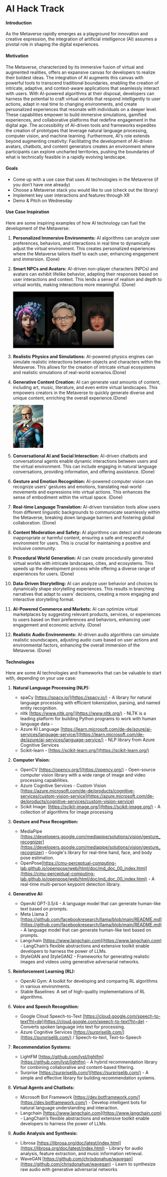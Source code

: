 # AI Hack Track

#### Introduction

As the Metaverse rapidly emerges as a playground for innovation and creative expression, the integration of artificial intelligence (AI) assumes a pivotal role in shaping the digital experiences.

#### Motivation

The Metaverse, characterized by its immersive fusion of virtual and augmented realities, offers an expansive canvas for developers to realize their boldest ideas. 
The integration of AI augments this canvas with powerful tools to transcend traditional boundaries, enabling the creation of intricate, adaptive, and context-aware applications that seamlessly interact with users. 
With AI-powered algorithms at their disposal, developers can harness the potential to craft virtual worlds that respond intelligently to user actions, adapt in real time to changing environments, and create personalized experiences that resonate with individuals on a deeper level. These capabilities empower to build immersive simulations, gamified experiences, and collaborative platforms that redefine engagement in the digital age. The accessibility of AI-driven tools and frameworks expedites the creation of prototypes that leverage natural language processing, computer vision, and machine learning. Furthermore, AI's role extends beyond augmenting creativity: Facilitating the development of AI-driven avatars, chatbots, and content generators creates an environment where participants can explore uncharted territories, pushing the boundaries of what is technically feasible in a rapidly evolving landscape.

#### Goals

- Come up with a use case that uses AI technologies in the Metaverse (if you don’t have one already)
- Choose a Metaverse stack you would like to use (check out the library)
- Implement key user interactions and features through XR
- Demo & Pitch on Wednesday

#### Use Case Inspiration

Here are some inspiring examples of how AI technology can fuel the development of the Metaverse:

1. **Personalized Immersive Environments:** AI algorithms can analyze user preferences, behaviors, and interactions in real time to dynamically adjust the virtual environment. This creates personalized experiences where the Metaverse tailors itself to each user, enhancing engagement and immersion. (Done)

2. **Smart NPCs and Avatars:** AI-driven non-player characters (NPCs) and avatars can exhibit lifelike behavior, adapting their responses based on user interactions and context. This lends a sense of realism and depth to virtual worlds, making interactions more meaningful. (Done)
   
   ![Alt text](image.png)

3. **Realistic Physics and Simulations:** AI-powered physics engines can simulate realistic interactions between objects and characters within the Metaverse. This allows for the creation of intricate virtual ecosystems and realistic simulations of real-world scenarios.(Done)
   
4. **Generative Content Creation:** AI can generate vast amounts of content, including art, music, literature, and even entire virtual landscapes. This empowers creators in the Metaverse to quickly generate diverse and unique content, enriching the overall experience.(Done)
   
   ![Alt text](image-1.png)

5. **Conversational AI and Social Interaction:** AI-driven chatbots and conversational agents enable dynamic interactions between users and the virtual environment. This can include engaging in natural language conversations, providing information, and offering assistance. (Done)

6. **Gesture and Emotion Recognition:** AI-powered computer vision can recognize users' gestures and emotions, translating real-world movements and expressions into virtual actions. This enhances the sense of embodiment within the virtual space. (Done)

7. **Real-time Language Translation:** AI-driven translation tools allow users from different linguistic backgrounds to communicate seamlessly within the Metaverse, breaking down language barriers and fostering global collaboration. (Done)

8. **Content Moderation and Safety:** AI algorithms can detect and moderate inappropriate or harmful content, ensuring a safe and respectful environment for users. This is crucial for maintaining a positive and inclusive community.

9.  **Procedural World Generation:** AI can create procedurally generated virtual worlds with intricate landscapes, cities, and ecosystems. This speeds up the development process while offering a diverse range of experiences for users. (Done)

10. **Data-Driven Storytelling:** AI can analyze user behavior and choices to dynamically shape storytelling experiences. This results in branching narratives that adapt to users' decisions, creating a more engaging and interactive storytelling format.

11. **AI-Powered Commerce and Markets:** AI can optimize virtual marketplaces by suggesting relevant products, services, or experiences to users based on their preferences and behaviors, enhancing user engagement and economic activity. (Done)

12. **Realistic Audio Environments:** AI-driven audio algorithms can simulate realistic soundscapes, adjusting audio cues based on user actions and environmental factors, enhancing the overall immersion of the Metaverse. (Done)

#### Technologies

Here are some AI technologies and frameworks that can be valuable to start with, depending on your use case:

1. **Natural Language Processing (NLP):**
   - spaCy [https://spacy.io/](https://spacy.io/) -  A library for natural language processing with efficient tokenization, parsing, and named entity recognition.
   - nltk [https://www.nltk.org/](https://www.nltk.org/) - NLTK is a leading platform for building Python programs to work with human language data - 
   - Azure KI Language [https://learn.microsoft.com/de-de/azure/ai-services/language-service/](https://learn.microsoft.com/de-de/azure/ai-services/language-service/) - NLP library from Azure Cognitive Services
   - Scikit-learn - [https://scikit-learn.org/](https://scikit-learn.org/)
  
2. **Computer Vision:**
   - OpenCV [https://opencv.org/](https://opencv.org/) - Open-source computer vision library with a wide range of image and video processing capabilities.
   - Azure Cognitive Services - Custom Vision [https://azure.microsoft.com/de-de/products/cognitive-services/custom-vision-service](https://azure.microsoft.com/de-de/products/cognitive-services/custom-vision-service)
   - Scikit Image: [https://scikit-image.org/](https://scikit-image.org/) - A collection of algorithms for image processing

3. **Gesture and Pose Recognition:**
   - MediaPipe [https://developers.google.com/mediapipe/solutions/vision/gesture_recognizer](https://developers.google.com/mediapipe/solutions/vision/gesture_recognizer) - Google's library for real-time hand, face, and body pose estimation.
   - OpenPose[https://cmu-perceptual-computing-lab.github.io/openpose/web/html/doc/md_doc_00_index.html](https://cmu-perceptual-computing-lab.github.io/openpose/web/html/doc/md_doc_00_index.html) - A real-time multi-person keypoint detection library.

1. **Generative AI:**
   - OpenAI GPT-3.5/4 - A language model that can generate human-like text based on prompts.
   - Meta Llama 2 [https://github.com/facebookresearch/llama/blob/main/README.md](https://github.com/facebookresearch/llama/blob/main/README.md) - A language model that can generate human-like text based on prompts.
   - Langchain [https://www.langchain.com](https://www.langchain.com) - LangChain’s flexible abstractions and extensive toolkit enable developers to harness the power of LLMs.
   - StyleGAN and StyleGAN2 - Frameworks for generating realistic images and videos using generative adversarial networks.

2. **Reinforcement Learning (RL):**
   - OpenAI Gym: A toolkit for developing and comparing RL algorithms in various environments.
   - Stable Baselines: A set of high-quality implementations of RL algorithms.

3. **Voice and Speech Recognition:**
   - Google Cloud Speech-to-Text [https://cloud.google.com/speech-to-text?hl=de](https://cloud.google.com/speech-to-text?hl=de) - Converts spoken language into text for processing.
   - Azure Cognitive Services [https://surpriselib.com/](https://surpriselib.com/)  / Speech-to-text, Text-to-Speech 

4. **Recommendation Systems:**
   - LightFM [https://github.com/lyst/lightfm](https://github.com/lyst/lightfm) - A hybrid recommendation library for combining collaborative and content-based filtering.
   - Surprise [https://surpriselib.com/](https://surpriselib.com/) - A simple and effective library for building recommendation systems.

5.  **Virtual Agents and Chatbots:**
    - Microsoft Bot Framework [https://dev.botframework.com/](https://dev.botframework.com/) - Develop intelligent bots for natural language understanding and interaction.
    - Langchain [https://www.langchain.com](https://www.langchain.com) - LangChain’s flexible abstractions and extensive toolkit enable developers to harness the power of LLMs.

6.  **Audio Analysis and Synthesis:**
    - Librosa [https://librosa.org/doc/latest/index.html](https://librosa.org/doc/latest/index.html) - Library for audio analysis, feature extraction, and music information retrieval.
    - WaveGAN [https://github.com/chrisdonahue/wavegan](https://github.com/chrisdonahue/wavegan) - Learn to synthesize raw audio with generative adversarial networks

